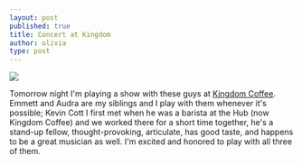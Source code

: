 ```yaml
---
layout: post
published: true
title: Concert at Kingdom
author: olivia
type: post
---
```


![](/_media/IMG_1597%20copy.jpg)

Tomorrow night I'm playing a show with these guys at [Kingdom Coffee](http://insidethehub.com). Emmett and Audra are my siblings and I play with them whenever it's possible; Kevin Cott I first met when he was a barista at the Hub (now Kingdom Coffee) and we worked there for a short time together, he's a stand-up fellow, thought-provoking, articulate, has good taste, and happens to be a great musician as well. I'm excited and honored to play with all three of them.